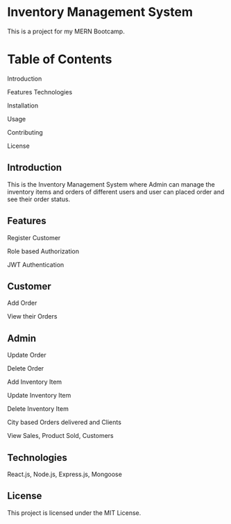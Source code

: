 # Inventory Management System
This is a project for my MERN Bootcamp.

# Table of Contents
Introduction

Features
Technologies

Installation

Usage

Contributing

License

## Introduction
This is the Inventory Management System where Admin can manage the inventory items and orders of different users and user can placed order and see their order status. 
## Features
Register Customer

Role based Authorization

JWT Authentication

## Customer
Add Order

View their Orders

## Admin
Update Order

Delete Order

Add Inventory Item

Update Inventory Item

Delete Inventory Item

City based Orders delivered and Clients

View Sales, Product Sold, Customers

## Technologies
React.js, Node.js, Express.js, Mongoose

## License
This project is licensed under the MIT License.
